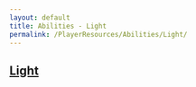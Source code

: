 ```yaml
---
layout: default
title: Abilities - Light
permalink: /PlayerResources/Abilities/Light/
---
```

## [Light](#Light)
